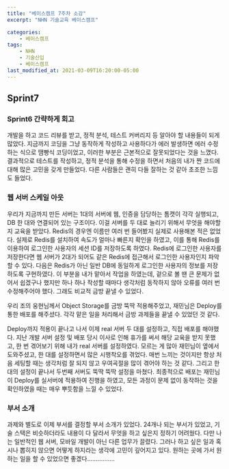 ```yaml
---
title: "베이스캠프 7주차 소감"
excerpt: "NHN 기술교육 베이스캠프"

categories:
    - 베이스캠프
tags:
    - NHN
    - 기술신입
    - 베이스캠프
last_modified_at: 2021-03-09T16:20:00-05:00
---
```


## Sprint7

### Sprint6 간략하게 회고

개발을 하고 코드 리뷰를 받고, 정적 분석, 테스트 커버리지 등 알아야 할 내용들이 되게 많았다. 지금까지 코딩을 그냥 동작하게 작성하고 사용하다가 에러 발생하면 에러 수정하는 식으로 땜빵식 코딩이었고, 이러한 부분은 근본적으로 잘못되었다는 것을 느꼈다. 결과적으로 테스트를 작성하고, 정적 분석을 통해 수정을 하면서 처음의 내가 짠 코드에 대해 많은 고민을 갖게 만들었다. 다른 사람들은 괜히 다들 잘하는 것 같아 초조한 느낌도 들었다.

### 웹 서버 스케일 아웃

우리가 지금까지 만든 서버는 1대의 서버에 웹, 인증을 담당하는 톰캣이 각각 실행되고, DB 한 대와 연결되어 있는 구조이다. 이걸 서버를 두 대로 늘리기 위해서 무엇을 해야할 지 교육을 받았다. Redis의 경우엔 이름만 여러 번 들어봤지 실제로 사용해본 적은 없었다. 실제로 Redis를 설치하여 속도가 얼마나 빠른지 확인을 하였고, 이를 통해 Redis를 이용하여 로그인한 사용자의 세션 ID를 저장하도록 하였다. Redis에 로그인한 사용자를 저장한다면 웹 서버가 2대가 되어도 같은 Redis에 접근해서 로그인한 사용자인지 파악할 수 있다. 다음은 Redis가 아닌 일반 DB에 동일하게 로그인한 사용자의 정보를 저장하도록 구현하였다. 이 부분을 내가 맡아서 작업을 하였는데, 겉으로 볼 땐 큰 문제가 없어서 쉽겠구나 했지만 하나 하나 작성할 때마다 생각처럼 동작하지 않아 오류를 여러 번 수정해주어야 했다. 그래도 비교적 금방 끝낼 수 있었다.

우리 조의 웅현님께서 Object Storage를 금방 뚝딱 적용해주었고, 재민님은 Deploy를 통한 배포를 해주셨다. 각각 맡은 일을 처리해서 금방 과제들을 끝낼 수 있었던 것 같다.

Deploy까지 적용이 끝나고 나서 이제 real 서버 두 대를 설정하고, 직접 배포를 해야했다. 지난 개발 서버 설정 및 배포 당시 이사로 인해 휴가를 써서 해당 교육을 받지 못했고, 한 번 겪어보기 위해 내가 real 서버를 설정하였다. 모르는 게 많아 재민님이 옆에서 도와주셨고, 한 대를 설정하면서 많은 시행착오를 겪었다. 매번 느끼는 것이지만 항상 처음 세팅할 때는 생각처럼 잘 되지 않고 우여곡절을 많이 겪어야 하는 것 같다. 그리고 한 대의 설정이 끝나서 두번째 서버도 뚝딱 뚝딱 설정을 마쳤다. 최종적으로 배포는 재민님이 Deploy를 실서버에 적용하여 진행을 하였고, 모든 과정이 문제 없이 동작하는 것을 확인하였을 때는 매우 뿌듯함을 느낄 수 있었다.

### 부서 소개

과제와 별도로 이제 부서를 결정할 부서 소개가 있었다. 24개나 되는 부서가 있었고, 기술 스택은 비슷하더라도 내용이 다 달라서 무엇을 하고 싶은지 정하기 어려웠다. 다만 나는 일반적인 웹 서버, 모바일 개발이 아닌 다른 업무가 끌렸다. 그러나 하고 싶은 일과 혹시나 뽑히지 않으면 어떻게 하지라는 생각에 고민이 깊어지고 있다. 원하는 곳에 가서 원하는 일을 할 수 있었으면 좋겠다................
